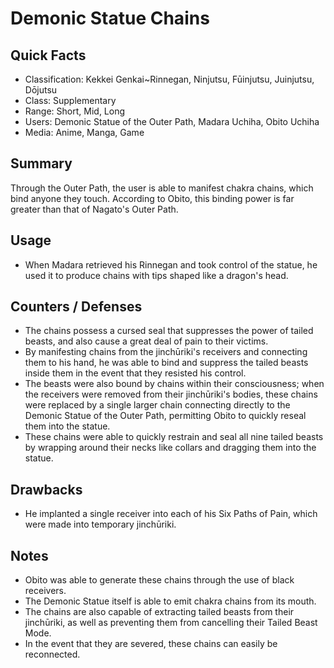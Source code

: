 # Demonic Statue Chains

## Quick Facts
- Classification: Kekkei Genkai~Rinnegan, Ninjutsu, Fūinjutsu, Juinjutsu, Dōjutsu
- Class: Supplementary
- Range: Short, Mid, Long
- Users: Demonic Statue of the Outer Path, Madara Uchiha, Obito Uchiha<!--Do NOT add Nagato as a user-->
- Media: Anime, Manga, Game

## Summary
Through the Outer Path, the user is able to manifest chakra chains, which bind anyone they touch. According to Obito, this binding power is far greater than that of Nagato's Outer Path.

## Usage
- When Madara retrieved his Rinnegan and took control of the statue, he used it to produce chains with tips shaped like a dragon's head.

## Counters / Defenses
- The chains possess a cursed seal that suppresses the power of tailed beasts, and also cause a great deal of pain to their victims.
- By manifesting chains from the jinchūriki's receivers and connecting them to his hand, he was able to bind and suppress the tailed beasts inside them in the event that they resisted his control.
- The beasts were also bound by chains within their consciousness; when the receivers were removed from their jinchūriki's bodies, these chains were replaced by a single larger chain connecting directly to the Demonic Statue of the Outer Path, permitting Obito to quickly reseal them into the statue.
- These chains were able to quickly restrain and seal all nine tailed beasts by wrapping around their necks like collars and dragging them into the statue.

## Drawbacks
- He implanted a single receiver into each of his Six Paths of Pain, which were made into temporary jinchūriki.

## Notes
- Obito was able to generate these chains through the use of black receivers.
- The Demonic Statue itself is able to emit chakra chains from its mouth.
- The chains are also capable of extracting tailed beasts from their jinchūriki, as well as preventing them from cancelling their Tailed Beast Mode.
- In the event that they are severed, these chains can easily be reconnected.

